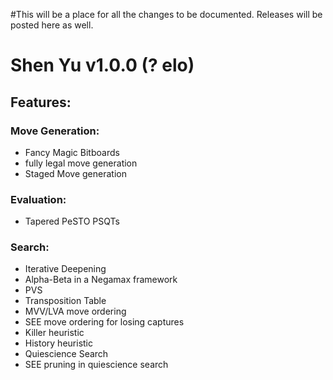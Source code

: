 #This will be a place for all the changes to be documented. Releases will be posted here as well.

# Shen Yu v1.0.0 (? elo)
## Features:
### Move Generation:
  - Fancy Magic Bitboards
  - fully legal move generation
  - Staged Move generation
### Evaluation:
  - Tapered PeSTO PSQTs
### Search:
  - Iterative Deepening
  - Alpha-Beta in a Negamax framework
  - PVS
  - Transposition Table
  - MVV/LVA move ordering
  - SEE move ordering for losing captures
  - Killer heuristic
  - History heuristic
  - Quiescience Search
  - SEE pruning in quiescience search
